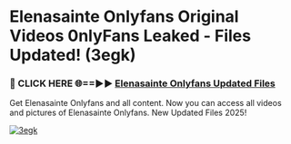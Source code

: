 # Elenasainte Onlyfans Original Videos 0nlyFans Leaked - Files Updated! (3egk)

<h3>🔴 CLICK HERE 🌐==►► <a href="https://tinyurl.com/2wckxsce" rel="nofollow">Elenasainte Onlyfans Updated Files</a></h3>

Get Elenasainte Onlyfans and all content. Now you can access all videos and pictures of Elenasainte Onlyfans. New Updated Files 2025!

[![3egk](https://i.imgur.com/AFduVYN.gif)](https://tinyurl.com/2wckxsce)
